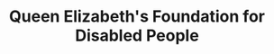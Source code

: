 ---
title: "Queen Elizabeth's Foundation for Disabled People"
url: /addlestone/queen-elizabeths-foundation-for-disabled-people/
shop: charity
---